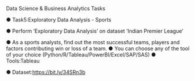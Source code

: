 Data Science & Business Analytics Tasks

● Task5:Exploratory Data Analysis - Sports

● Perform ‘Exploratory Data Analysis’ on dataset ‘Indian Premier League’

● As a sports analysts, find out the most successful teams, players and factors
contributing win or loss of a team.
● You can choose any of the tool of your choice
(Python/R/Tableau/PowerBI/Excel/SAP/SAS)
● Tools:Tableau

● Dataset:https://bit.ly/34SRn3b



 
